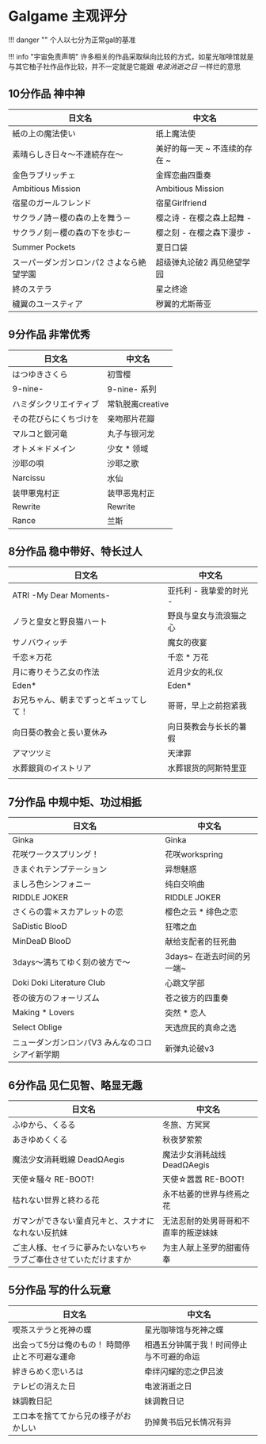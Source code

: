 
# Galgame 主观评分

!!! danger ""
	个人以七分为正常gal的基准

!!! info "宇宙免责声明"
	许多相关的作品采取纵向比较的方式，如星光咖啡馆就是与其它柚子社作品作比较，并不一定就是它能跟 *电波消逝之日* 一样烂的意思 

## 10分作品 神中神

| 日文名                   | 中文名               |
| --------------------- | ----------------- |
| 紙の上の魔法使い              | 纸上魔法使             |
| 素晴らしき日々～不連続存在～        | 美好的每一天 ~ 不连续的存在 ~ |
| 金色ラブリッチェ              | 金辉恋曲四重奏           |
| Ambitious Mission     | Ambitious Mission |
| 宿星のガールフレンド            | 宿星Girlfriend      |
| サクラノ詩－櫻の森の上を舞う－       | 樱之诗 - 在樱之森上起舞 -   |
| サクラノ刻－櫻の森の下を歩む－       | 樱之刻 - 在樱之森下漫步 -   |
| Summer Pockets        | 夏日口袋              |
| スーパーダンガンロンパ2 さよなら絶望学園 | 超级弹丸论破2 再见绝望学园    |
| 終のステラ<br>             | 星之终途              |
| 穢翼のユースティア             | 秽翼的尤斯蒂亚           |


## 9分作品 非常优秀

| 日文名         | 中文名          |
| ----------- | ------------ |
| はつゆきさくら     | 初雪樱          |
| 9-nine-     | 9-nine- 系列   |
| ハミダシクリエイティブ | 常轨脱离creative |
| その花びらにくちづけを | 亲吻那片花瓣       |
| マルコと銀河竜     | 丸子与银河龙       |
| オトメ＊ドメイン    | 少女 * 领域      |
| 沙耶の唄        | 沙耶之歌         |
| Narcissu    | 水仙           |
| 装甲悪鬼村正      | 装甲恶鬼村正       |
| Rewrite     | Rewrite      |
| Rance       | 兰斯           |

## 8分作品 稳中带好、特长过人

| 日文名                    | 中文名            |
| ---------------------- | -------------- |
| ATRI -My Dear Moments- | 亚托利 - 我挚爱的时光 - |
| ノラと皇女と野良猫ハート           | 野良与皇女与流浪猫之心    |
| サノバウィッチ                | 魔女的夜宴          |
| 千恋＊万花                  | 千恋 * 万花        |
| 月に寄りそう乙女の作法            | 近月少女的礼仪        |
| Eden*                  | Eden*          |
| お兄ちゃん、朝までずっとギュッてして！    | 哥哥，早上之前抱紧我     |
| 向日葵の教会と長い夏休み           | 向日葵教会与长长的暑假    |
| アマツツミ                  | 天津罪            |
| 水葬銀貨のイストリア             | 水葬银货的阿斯特里亚     |
|                        |                |

## 7分作品 中规中矩、功过相抵

| 日文名                       | 中文名               |
| ------------------------- | ----------------- |
| Ginka                     | Ginka             |
| 花咲ワークスプリング！               | 花咲workspring      |
| きまぐれテンプテーション              | 异想魅惑              |
| ましろ色シンフォニー                | 纯白交响曲             |
| RIDDLE JOKER              | RIDDLE JOKER      |
| さくらの雲＊スカアレットの恋            | 樱色之云 * 绯色之恋       |
| SaDistic BlooD            | 狂嗜之血              |
| MinDeaD BlooD             | 献给支配者的狂死曲         |
| 3days～満ちてゆく刻の彼方で～         | 3days~ 在逝去时间的另一端~ |
| Doki Doki Literature Club | 心跳文学部             |
| 苍の彼方のフォーリズム               | 苍之彼方的四重奏          |
| Making * Lovers           | 突然 * 恋人           |
| Select Oblige             | 天选庶民的真命之选         |
| ニューダンガンロンパV3 みんなのコロシアイ新学期 | 新弹丸论破v3           |

## 6分作品 见仁见智、略显无趣

| 日文名                              | 中文名                 |
| -------------------------------- | ------------------- |
| ふゆから、くるる                         | 冬旅、方冥冥              |
| あきゆめくくる                          | 秋夜梦萦萦               |
| 魔法少女消耗戦線 DeadΩAegis              | 魔法少女消耗战线 DeadΩAegis |
| 天使☆騒々 RE-BOOT!                   | 天使☆嚣嚣 RE-BOOT!      |
| 枯れない世界と終わる花                      | 永不枯萎的世界与终焉之花        |
| ガマンができない童貞兄キと、スナオになれない反抗妹        | 无法忍耐的处男哥哥和不直率的叛逆妹妹  |
| ご主人様、セイラに夢みたいないちゃラブご奉仕させていただけますか | 为主人献上圣罗的甜蜜侍奉        |

## 5分作品 写的什么玩意

| 日文名                      | 中文名                  |
| ------------------------ | -------------------- |
| 喫茶ステラと死神の蝶               | 星光咖啡馆与死神之蝶           |
| 出会って5分は俺のもの！ 時間停止と不可避な運命 | 相遇五分钟属于我！时间停止与不可避的命运 |
| 絆きらめく恋いろは                | 牵绊闪耀的恋之伊吕波           |
| テレビの消えた日                 | 电波消逝之日               |
| 妹調教日記                    | 妹调教日记                |
| エロ本を捨ててから兄の様子がおかしい       | 扔掉黄书后兄长情况有异          |
